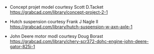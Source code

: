 * Concept projet model courtesy Scott D.Tacket
https://grabcad.com/library/concept-project-2-1

* Hutch suspension courtesy Frank J Nagle II
https://grabcad.com/library/hutch-suspension-w-axn-axle-1

* John Deere motor modl courtesy Doug Borast
https://grabcad.com/library/chery-scr372-dohc-engine-john-deere-gator-825i-1